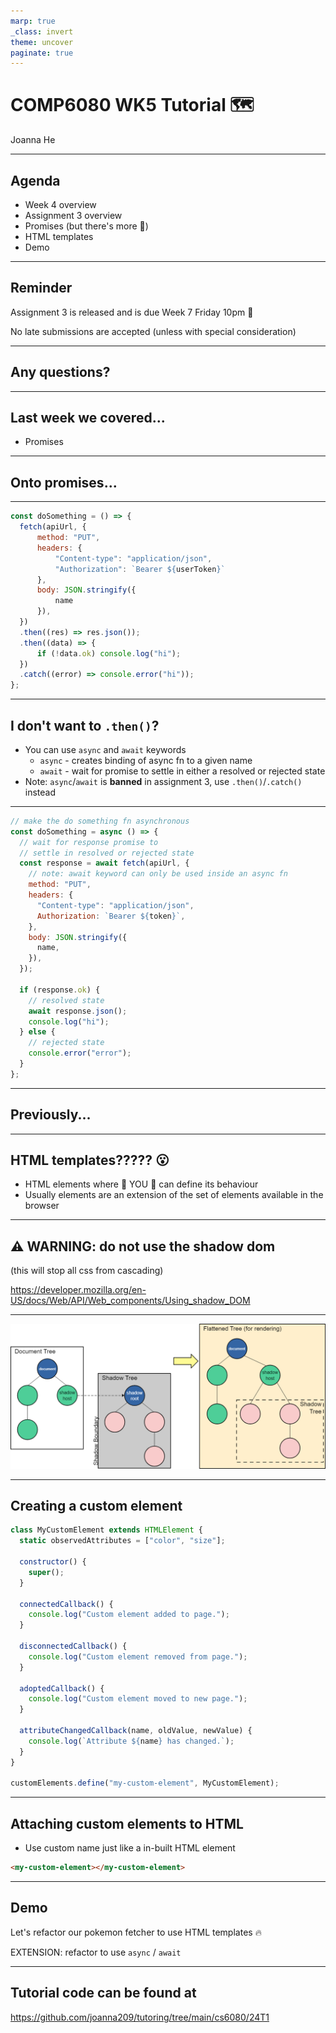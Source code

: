 ```yaml
---
marp: true
_class: invert
theme: uncover
paginate: true
---
```


# COMP6080 WK5 Tutorial 🗺️

Joanna He

---

## Agenda

- Week 4 overview
- Assignment 3 overview
- Promises (but there's more 👀)
- HTML templates
- Demo

---

## Reminder

Assignment 3 is released and is due Week 7 Friday 10pm 🚀

No late submissions are accepted (unless with special consideration)

---

## Any questions?

---

## Last week we covered...

- Promises

---

## Onto promises...

---

```js
const doSomething = () => {
  fetch(apiUrl, {
      method: "PUT",
      headers: {
          "Content-type": "application/json",
          "Authorization": `Bearer ${userToken}`
      },
      body: JSON.stringify({
          name
      }),
  })
  .then((res) => res.json());
  .then((data) => {
      if (!data.ok) console.log("hi");
  })
  .catch((error) => console.error("hi"));
};
```

---

## I don't want to `.then()`?

- You can use `async` and `await` keywords
  - `async` - creates binding of async fn to a given name
  - `await` - wait for promise to settle in either a resolved or rejected state
- Note: `async`/`await` is **banned** in assignment 3, use `.then()`/`.catch()` instead

---

```js
// make the do something fn asynchronous
const doSomething = async () => {
  // wait for response promise to
  // settle in resolved or rejected state
  const response = await fetch(apiUrl, {
    // note: await keyword can only be used inside an async fn
    method: "PUT",
    headers: {
      "Content-type": "application/json",
      Authorization: `Bearer ${token}`,
    },
    body: JSON.stringify({
      name,
    }),
  });

  if (response.ok) {
    // resolved state
    await response.json();
    console.log("hi");
  } else {
    // rejected state
    console.error("error");
  }
};
```

---

## Previously...

---

## HTML templates????? 😮

- HTML elements where 🫵 YOU 🫵 can define its behaviour
- Usually elements are an extension of the set of elements available in the browser

---

## ⚠️ WARNING: do not use the shadow dom

(this will stop all css from cascading)

https://developer.mozilla.org/en-US/docs/Web/API/Web_components/Using_shadow_DOM

---

![alt text](assets/image.png)

---

## Creating a custom element

```js
class MyCustomElement extends HTMLElement {
  static observedAttributes = ["color", "size"];

  constructor() {
    super();
  }

  connectedCallback() {
    console.log("Custom element added to page.");
  }

  disconnectedCallback() {
    console.log("Custom element removed from page.");
  }

  adoptedCallback() {
    console.log("Custom element moved to new page.");
  }

  attributeChangedCallback(name, oldValue, newValue) {
    console.log(`Attribute ${name} has changed.`);
  }
}

customElements.define("my-custom-element", MyCustomElement);
```

---

## Attaching custom elements to HTML

- Use custom name just like a in-built HTML element

```html
<my-custom-element></my-custom-element>
```

---

## Demo

Let's refactor our pokemon fetcher to use HTML templates 🔥

EXTENSION: refactor to use `async` / `await`

---


## Tutorial code can be found at

https://github.com/joanna209/tutoring/tree/main/cs6080/24T1
